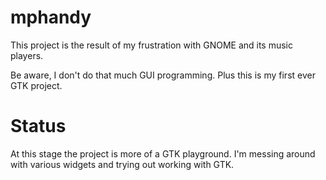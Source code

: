 # mphandy

This project is the result of my frustration with GNOME and its music players.

Be aware, I don't do that much GUI programming. Plus this is my first ever GTK project.

# Status

At this stage the project is more of a GTK playground. I'm messing around with various widgets and trying out working with GTK.
